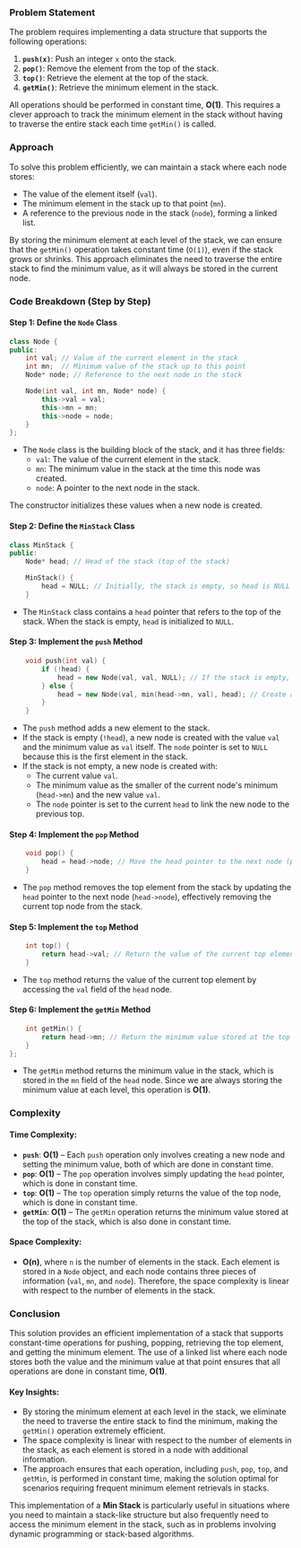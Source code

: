 ### Problem Statement

The problem requires implementing a data structure that supports the following operations:

1. **`push(x)`**: Push an integer `x` onto the stack.
2. **`pop()`**: Remove the element from the top of the stack.
3. **`top()`**: Retrieve the element at the top of the stack.
4. **`getMin()`**: Retrieve the minimum element in the stack.

All operations should be performed in constant time, **O(1)**. This requires a clever approach to track the minimum element in the stack without having to traverse the entire stack each time `getMin()` is called.

### Approach

To solve this problem efficiently, we can maintain a stack where each node stores:
- The value of the element itself (`val`).
- The minimum element in the stack up to that point (`mn`).
- A reference to the previous node in the stack (`node`), forming a linked list.

By storing the minimum element at each level of the stack, we can ensure that the `getMin()` operation takes constant time (`O(1)`), even if the stack grows or shrinks. This approach eliminates the need to traverse the entire stack to find the minimum value, as it will always be stored in the current node.

### Code Breakdown (Step by Step)

#### Step 1: Define the `Node` Class
```cpp
class Node {
public:
    int val; // Value of the current element in the stack
    int mn;  // Minimum value of the stack up to this point
    Node* node; // Reference to the next node in the stack

    Node(int val, int mn, Node* node) {
        this->val = val;
        this->mn = mn;
        this->node = node;
    }
};
```
- The `Node` class is the building block of the stack, and it has three fields:
  - `val`: The value of the current element in the stack.
  - `mn`: The minimum value in the stack at the time this node was created.
  - `node`: A pointer to the next node in the stack.

The constructor initializes these values when a new node is created.

#### Step 2: Define the `MinStack` Class
```cpp
class MinStack {
public:
    Node* head; // Head of the stack (top of the stack)

    MinStack() {
        head = NULL; // Initially, the stack is empty, so head is NULL
    }
```
- The `MinStack` class contains a `head` pointer that refers to the top of the stack. When the stack is empty, `head` is initialized to `NULL`.

#### Step 3: Implement the `push` Method
```cpp
    void push(int val) {
        if (!head) {
            head = new Node(val, val, NULL); // If the stack is empty, create a new node with the value
        } else {
            head = new Node(val, min(head->mn, val), head); // Create a new node with the current value and the minimum value so far
        }
    }
```
- The `push` method adds a new element to the stack.
- If the stack is empty (`!head`), a new node is created with the value `val` and the minimum value as `val` itself. The `node` pointer is set to `NULL` because this is the first element in the stack.
- If the stack is not empty, a new node is created with:
  - The current value `val`.
  - The minimum value as the smaller of the current node's minimum (`head->mn`) and the new value `val`.
  - The `node` pointer is set to the current `head` to link the new node to the previous top.

#### Step 4: Implement the `pop` Method
```cpp
    void pop() {
        head = head->node; // Move the head pointer to the next node (pop the top element)
    }
```
- The `pop` method removes the top element from the stack by updating the `head` pointer to the next node (`head->node`), effectively removing the current top node from the stack.

#### Step 5: Implement the `top` Method
```cpp
    int top() {
        return head->val; // Return the value of the current top element
    }
```
- The `top` method returns the value of the current top element by accessing the `val` field of the `head` node.

#### Step 6: Implement the `getMin` Method
```cpp
    int getMin() {
        return head->mn; // Return the minimum value stored at the top of the stack
    }
};
```
- The `getMin` method returns the minimum value in the stack, which is stored in the `mn` field of the `head` node. Since we are always storing the minimum value at each level, this operation is **O(1)**.

### Complexity

#### Time Complexity:
- **`push`**: **O(1)** – Each `push` operation only involves creating a new node and setting the minimum value, both of which are done in constant time.
- **`pop`**: **O(1)** – The `pop` operation involves simply updating the `head` pointer, which is done in constant time.
- **`top`**: **O(1)** – The `top` operation simply returns the value of the top node, which is done in constant time.
- **`getMin`**: **O(1)** – The `getMin` operation returns the minimum value stored at the top of the stack, which is also done in constant time.

#### Space Complexity:
- **O(n)**, where `n` is the number of elements in the stack. Each element is stored in a `Node` object, and each node contains three pieces of information (`val`, `mn`, and `node`). Therefore, the space complexity is linear with respect to the number of elements in the stack.

### Conclusion

This solution provides an efficient implementation of a stack that supports constant-time operations for pushing, popping, retrieving the top element, and getting the minimum element. The use of a linked list where each node stores both the value and the minimum value at that point ensures that all operations are done in constant time, **O(1)**.

#### Key Insights:
- By storing the minimum element at each level in the stack, we eliminate the need to traverse the entire stack to find the minimum, making the `getMin()` operation extremely efficient.
- The space complexity is linear with respect to the number of elements in the stack, as each element is stored in a node with additional information.
- The approach ensures that each operation, including `push`, `pop`, `top`, and `getMin`, is performed in constant time, making the solution optimal for scenarios requiring frequent minimum element retrievals in stacks.

This implementation of a **Min Stack** is particularly useful in situations where you need to maintain a stack-like structure but also frequently need to access the minimum element in the stack, such as in problems involving dynamic programming or stack-based algorithms.